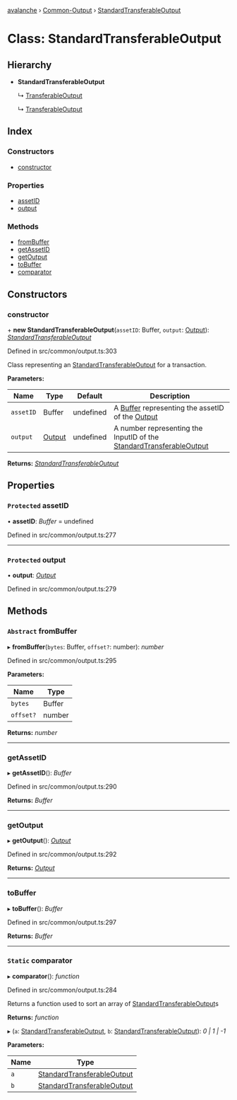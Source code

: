 [avalanche](../README.md) › [Common-Output](../modules/common_output.md) › [StandardTransferableOutput](common_output.standardtransferableoutput.md)

# Class: StandardTransferableOutput

## Hierarchy

* **StandardTransferableOutput**

  ↳ [TransferableOutput](api_avm_outputs.transferableoutput.md)

  ↳ [TransferableOutput](api_platformvm_outputs.transferableoutput.md)

## Index

### Constructors

* [constructor](common_output.standardtransferableoutput.md#constructor)

### Properties

* [assetID](common_output.standardtransferableoutput.md#protected-assetid)
* [output](common_output.standardtransferableoutput.md#protected-output)

### Methods

* [fromBuffer](common_output.standardtransferableoutput.md#abstract-frombuffer)
* [getAssetID](common_output.standardtransferableoutput.md#getassetid)
* [getOutput](common_output.standardtransferableoutput.md#getoutput)
* [toBuffer](common_output.standardtransferableoutput.md#tobuffer)
* [comparator](common_output.standardtransferableoutput.md#static-comparator)

## Constructors

###  constructor

\+ **new StandardTransferableOutput**(`assetID`: Buffer, `output`: [Output](common_output.output.md)): *[StandardTransferableOutput](common_output.standardtransferableoutput.md)*

Defined in src/common/output.ts:303

Class representing an [StandardTransferableOutput](common_output.standardtransferableoutput.md) for a transaction.

**Parameters:**

Name | Type | Default | Description |
------ | ------ | ------ | ------ |
`assetID` | Buffer | undefined | A [Buffer](https://github.com/feross/buffer) representing the assetID of the [Output](common_output.output.md) |
`output` | [Output](common_output.output.md) | undefined | A number representing the InputID of the [StandardTransferableOutput](common_output.standardtransferableoutput.md)  |

**Returns:** *[StandardTransferableOutput](common_output.standardtransferableoutput.md)*

## Properties

### `Protected` assetID

• **assetID**: *Buffer* = undefined

Defined in src/common/output.ts:277

___

### `Protected` output

• **output**: *[Output](common_output.output.md)*

Defined in src/common/output.ts:279

## Methods

### `Abstract` fromBuffer

▸ **fromBuffer**(`bytes`: Buffer, `offset?`: number): *number*

Defined in src/common/output.ts:295

**Parameters:**

Name | Type |
------ | ------ |
`bytes` | Buffer |
`offset?` | number |

**Returns:** *number*

___

###  getAssetID

▸ **getAssetID**(): *Buffer*

Defined in src/common/output.ts:290

**Returns:** *Buffer*

___

###  getOutput

▸ **getOutput**(): *[Output](common_output.output.md)*

Defined in src/common/output.ts:292

**Returns:** *[Output](common_output.output.md)*

___

###  toBuffer

▸ **toBuffer**(): *Buffer*

Defined in src/common/output.ts:297

**Returns:** *Buffer*

___

### `Static` comparator

▸ **comparator**(): *function*

Defined in src/common/output.ts:284

Returns a function used to sort an array of [StandardTransferableOutput](common_output.standardtransferableoutput.md)s

**Returns:** *function*

▸ (`a`: [StandardTransferableOutput](common_output.standardtransferableoutput.md), `b`: [StandardTransferableOutput](common_output.standardtransferableoutput.md)): *0 | 1 | -1*

**Parameters:**

Name | Type |
------ | ------ |
`a` | [StandardTransferableOutput](common_output.standardtransferableoutput.md) |
`b` | [StandardTransferableOutput](common_output.standardtransferableoutput.md) |
